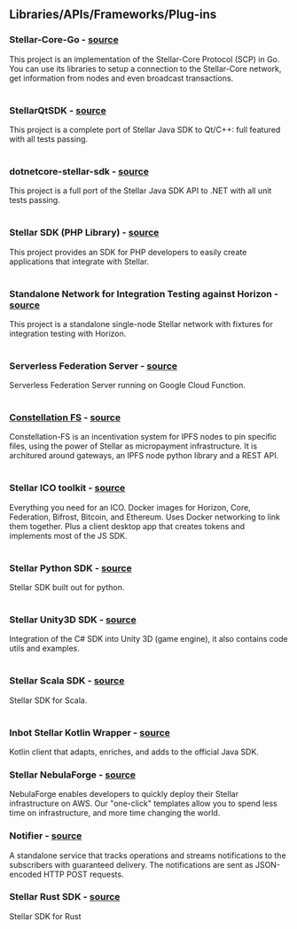## Libraries/APIs/Frameworks/Plug-ins

### Stellar-Core-Go - [source](https://github.com/tinco/stellar-core-go)   
This project is an implementation of the Stellar-Core Protocol (SCP) in Go. You can use its libraries to setup a connection to the Stellar-Core network, get information from nodes and even broadcast transactions.  
&nbsp;

### StellarQtSDK - [source](https://github.com/bnogalm/StellarQtSDK)   
This project is a complete port of Stellar Java SDK to Qt/C++: full featured with all tests passing.  
&nbsp;

### dotnetcore-stellar-sdk - [source](https://github.com/elucidsoft/dotnet-stellar-sdk)   
This project is a full port of the Stellar Java SDK API to .NET with all unit tests passing.  
&nbsp;

### Stellar SDK (PHP Library) - [source](https://github.com/zulucrypto/stellar-api)   
This project provides an SDK for PHP developers to easily create applications that integrate with Stellar.  
&nbsp;

### Standalone Network for Integration Testing against Horizon - [source](https://github.com/zulucrypto/docker-stellar-integration-test-network)   
This project is a standalone single-node Stellar network with fixtures for integration testing with Horizon.  
&nbsp;

### Serverless Federation Server - [source](https://github.com/fracek/stellar-federation-function)
Serverless Federation Server running on Google Cloud Function.  
&nbsp;

### [Constellation FS](https://constellation-fs.org) - [source](https://github.com/ilrico/constellation-fs)   
Constellation-FS is an incentivation system for IPFS nodes to pin specific files, using the power of Stellar as micropayment infrastructure. It is architured around gateways, an IPFS node python library and a REST API.  
&nbsp; 

### Stellar ICO toolkit - [source](https://github.com/StellarKit)
Everything you need for an ICO. Docker images for Horizon, Core, Federation, Bifrost, Bitcoin, and Ethereum. Uses Docker networking to link them together. Plus a client desktop app that creates tokens and implements most of the JS SDK.  
&nbsp;  

### Stellar Python SDK - [source](https://github.com/StellarCN/py-stellar-base)
Stellar SDK built out for python.  
&nbsp;  

### Stellar Unity3D SDK - [source](https://github.com/Kirbyrawr/stellar-unity)
Integration of the C# SDK into Unity 3D (game engine), it also contains code utils and examples.  
&nbsp;  

### Stellar Scala SDK - [source](https://github.com/synesso/scala-stellar-sdk)
Stellar SDK for Scala.  
&nbsp;  

### Inbot Stellar Kotlin Wrapper - [source](https://github.com/Inbot/inbot-stellar-kotlin-wrapper)   
Kotlin client that adapts, enriches, and adds to the official Java SDK.
&nbsp;

### Stellar NebulaForge - [source](https://github.com/starformlabs/stellar-nebulaforge-aws)
NebulaForge enables developers to quickly deploy their Stellar infrastructure on AWS. Our "one-click" templates allow you to spend less time on infrastructure, and more time changing the world.
&nbsp;  

### Notifier - [source](https://github.com/orbitlens/stellar-notifier)
A standalone service that tracks operations and streams notifications to the subscribers with guaranteed delivery. The notifications are sent as JSON-encoded HTTP POST requests.
&nbsp; 

### Stellar Rust SDK - [source](https://github.com/kbacha/stellar-sdk)
Stellar SDK for Rust
&nbsp; 
